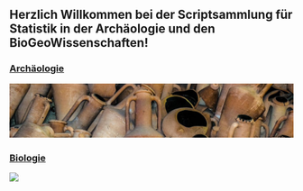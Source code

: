 ## Herzlich Willkommen bei der Scriptsammlung für Statistik in der Archäologie und den BioGeoWissenschaften! 

### [Archäologie](https://github.com/SCSchmidt/lehre/blob/gh-pages/Sammlung_Archäologie.md)

![](https://github.com/SCSchmidt/lehre/blob/gh-pages/amphorae-2291971_1280_kl.jpeg)


### [Biologie](https://github.com/SCSchmidt/lehre/blob/gh-pages/Sammlung_Biologie.md)

![](https://cdn.pixabay.com/photo/2018/03/27/12/16/analytics-3265840_960_720.jpg)
